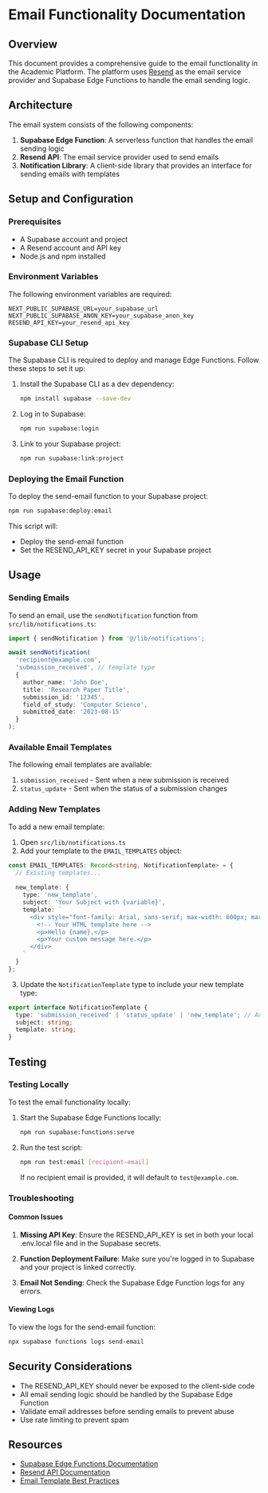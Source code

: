 # Email Functionality Documentation

## Overview

This document provides a comprehensive guide to the email functionality in the Academic Platform. The platform uses [Resend](https://resend.com) as the email service provider and Supabase Edge Functions to handle the email sending logic.

## Architecture

The email system consists of the following components:

1. **Supabase Edge Function**: A serverless function that handles the email sending logic
2. **Resend API**: The email service provider used to send emails
3. **Notification Library**: A client-side library that provides an interface for sending emails with templates

## Setup and Configuration

### Prerequisites

- A Supabase account and project
- A Resend account and API key
- Node.js and npm installed

### Environment Variables

The following environment variables are required:

```
NEXT_PUBLIC_SUPABASE_URL=your_supabase_url
NEXT_PUBLIC_SUPABASE_ANON_KEY=your_supabase_anon_key
RESEND_API_KEY=your_resend_api_key
```

### Supabase CLI Setup

The Supabase CLI is required to deploy and manage Edge Functions. Follow these steps to set it up:

1. Install the Supabase CLI as a dev dependency:
   ```bash
   npm install supabase --save-dev
   ```

2. Log in to Supabase:
   ```bash
   npm run supabase:login
   ```

3. Link to your Supabase project:
   ```bash
   npm run supabase:link:project
   ```

### Deploying the Email Function

To deploy the send-email function to your Supabase project:

```bash
npm run supabase:deploy:email
```

This script will:
- Deploy the send-email function
- Set the RESEND_API_KEY secret in your Supabase project

## Usage

### Sending Emails

To send an email, use the `sendNotification` function from `src/lib/notifications.ts`:

```typescript
import { sendNotification } from '@/lib/notifications';

await sendNotification(
  'recipient@example.com',
  'submission_received', // template type
  {
    author_name: 'John Doe',
    title: 'Research Paper Title',
    submission_id: '12345',
    field_of_study: 'Computer Science',
    submitted_date: '2023-08-15'
  }
);
```

### Available Email Templates

The following email templates are available:

1. `submission_received` - Sent when a new submission is received
2. `status_update` - Sent when the status of a submission changes

### Adding New Templates

To add a new email template:

1. Open `src/lib/notifications.ts`
2. Add your template to the `EMAIL_TEMPLATES` object:

```typescript
const EMAIL_TEMPLATES: Record<string, NotificationTemplate> = {
  // Existing templates...
  
  new_template: {
    type: 'new_template',
    subject: 'Your Subject with {variable}',
    template: `
      <div style="font-family: Arial, sans-serif; max-width: 600px; margin: 0 auto;">
        <!-- Your HTML template here -->
        <p>Hello {name},</p>
        <p>Your custom message here.</p>
      </div>
    `
  }
};
```

3. Update the `NotificationTemplate` type to include your new template type:

```typescript
export interface NotificationTemplate {
  type: 'submission_received' | 'status_update' | 'new_template'; // Add your new type here
  subject: string;
  template: string;
}
```

## Testing

### Testing Locally

To test the email functionality locally:

1. Start the Supabase Edge Functions locally:
   ```bash
   npm run supabase:functions:serve
   ```

2. Run the test script:
   ```bash
   npm run test:email [recipient-email]
   ```

   If no recipient email is provided, it will default to `test@example.com`.

### Troubleshooting

#### Common Issues

1. **Missing API Key**: Ensure the RESEND_API_KEY is set in both your local .env.local file and in the Supabase secrets.

2. **Function Deployment Failure**: Make sure you're logged in to Supabase and your project is linked correctly.

3. **Email Not Sending**: Check the Supabase Edge Function logs for any errors.

#### Viewing Logs

To view the logs for the send-email function:

```bash
npx supabase functions logs send-email
```

## Security Considerations

- The RESEND_API_KEY should never be exposed to the client-side code
- All email sending logic should be handled by the Supabase Edge Function
- Validate email addresses before sending emails to prevent abuse
- Use rate limiting to prevent spam

## Resources

- [Supabase Edge Functions Documentation](https://supabase.com/docs/guides/functions)
- [Resend API Documentation](https://resend.com/docs/api-reference/introduction)
- [Email Template Best Practices](https://www.litmus.com/blog/email-design-best-practices/)